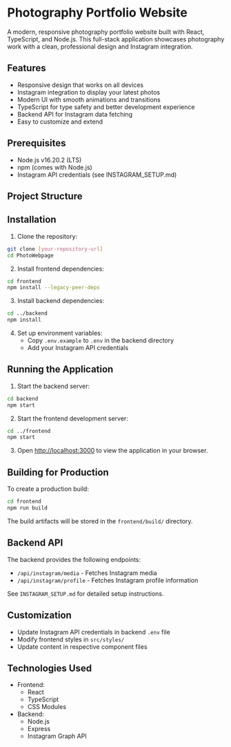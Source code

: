 # Photography Portfolio Website

A modern, responsive photography portfolio website built with React, TypeScript, and Node.js. This full-stack application showcases photography work with a clean, professional design and Instagram integration.

## Features

- Responsive design that works on all devices
- Instagram integration to display your latest photos
- Modern UI with smooth animations and transitions
- TypeScript for type safety and better development experience
- Backend API for Instagram data fetching
- Easy to customize and extend

## Prerequisites

- Node.js v16.20.2 (LTS)
- npm (comes with Node.js)
- Instagram API credentials (see INSTAGRAM_SETUP.md)

## Project Structure


## Installation

1. Clone the repository:
```bash
git clone [your-repository-url]
cd PhotoWebpage
```

2. Install frontend dependencies:
```bash
cd frontend
npm install --legacy-peer-deps
```

3. Install backend dependencies:
```bash
cd ../backend
npm install
```

4. Set up environment variables:
   - Copy `.env.example` to `.env` in the backend directory
   - Add your Instagram API credentials

## Running the Application

1. Start the backend server:
```bash
cd backend
npm start
```

2. Start the frontend development server:
```bash
cd ../frontend
npm start
```

3. Open [http://localhost:3000](http://localhost:3000) to view the application in your browser.

## Building for Production

To create a production build:

```bash
cd frontend
npm run build
```

The build artifacts will be stored in the `frontend/build/` directory.

## Backend API

The backend provides the following endpoints:
- `/api/instagram/media` - Fetches Instagram media
- `/api/instagram/profile` - Fetches Instagram profile information

See `INSTAGRAM_SETUP.md` for detailed setup instructions.

## Customization

- Update Instagram API credentials in backend `.env` file
- Modify frontend styles in `src/styles/`
- Update content in respective component files

## Technologies Used

- Frontend:
  - React
  - TypeScript
  - CSS Modules
- Backend:
  - Node.js
  - Express
  - Instagram Graph API
